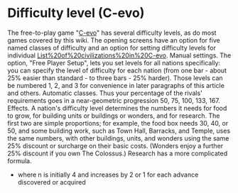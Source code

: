 # Difficulty level (C-evo)

The free-to-play game "[C-evo](C-evo)" has several difficulty levels, as do most games covered by this wiki. The opening screens have an option for five named classes of difficulty and an option for setting difficulty levels for individual [List%20of%20civilizations%20in%20C-evo](nations).
Manual settings.
The option, "Free Player Setup", lets you set levels for all nations specifically: you can specify the level of difficulty for each nation (from one bar - about 25% easier than standard - to three bars - 25% harder). Those levels can be numbered 1, 2, and 3 for convenience in later paragraphs of this article and others.
Automatic classes.
Thus your percentage of the rivals' requirements goes in a near-geometric progression 50, 75, 100, 133, 167.
Effects.
A nation's difficulty level determines the numbers it needs for food to grow, for building units or buildings or wonders, and for research. 
The first two are simple proportions; for example, the food box needs 30, 40, or 50, and some building work, such as Town Hall, Barracks, and Temple, uses the same numbers, with other buildings, units, and wonders using the same 25% discount or surcharge on their basic costs. (Wonders enjoy a further 25% discount if you own The Colossus.)
Research has a more complicated formula.
- where n is initially 4 and increases by 2 or 1 for each advance discovered or acquired